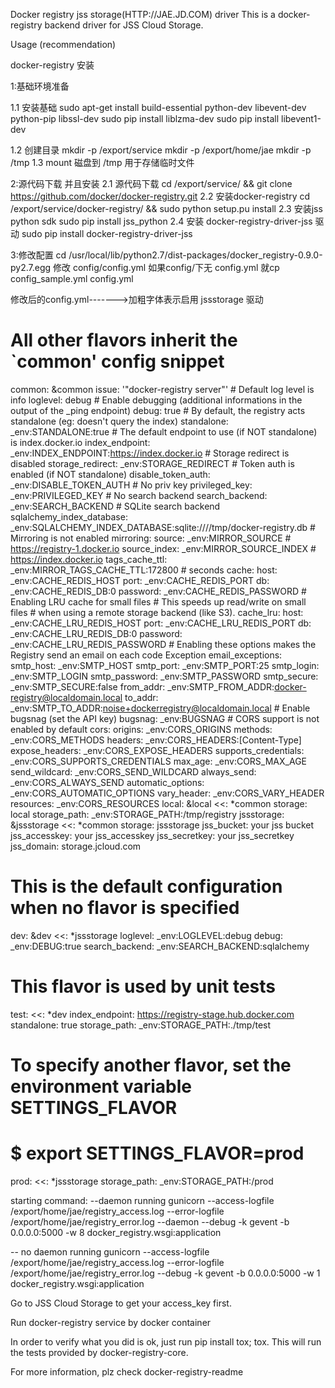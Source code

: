 
Docker registry jss storage(HTTP://JAE.JD.COM) driver
This is a docker-registry backend driver for JSS Cloud Storage.

Usage (recommendation)

docker-registry 安装

1:基础环境准备

 1.1 安装基础
    sudo apt-get install build-essential python-dev libevent-dev python-pip libssl-dev
    sudo pip install liblzma-dev
    sudo pip install libevent1-dev
    
 1.2 创建目录
    mkdir -p /export/service
    mkdir -p /export/home/jae
    mkdir -p /tmp
 1.3 mount 磁盘到 /tmp 用于存储临时文件

2:源代码下载 并且安装
  2.1 源代码下载
        cd /export/service/ && git clone https://github.com/docker/docker-registry.git
  2.2 安装docker-registry
      cd /export/service/docker-registry/  && sudo python setup.pu install
  2.3 安装jss python sdk
     sudo pip install jss_python
  2.4 安装 docker-registry-driver-jss 驱动
     sudo  pip install docker-registry-driver-jss 

3:修改配置
  cd /usr/local/lib/python2.7/dist-packages/docker_registry-0.9.0-py2.7.egg
  修改 config/config.yml  如果config/下无 config.yml 就cp config_sample.yml config.yml

  修改后的config.yml------->加粗字体表示启用 jssstorage 驱动
# All other flavors inherit the `common' config snippet
common: &common
    issue: '"docker-registry server"'
    # Default log level is info
    loglevel: debug
    # Enable debugging (additional informations in the output of the _ping endpoint)
    debug: true
    # By default, the registry acts standalone (eg: doesn't query the index)
    standalone: _env:STANDALONE:true
    # The default endpoint to use (if NOT standalone) is index.docker.io
    index_endpoint: _env:INDEX_ENDPOINT:https://index.docker.io
    # Storage redirect is disabled
    storage_redirect: _env:STORAGE_REDIRECT
    # Token auth is enabled (if NOT standalone)
    disable_token_auth: _env:DISABLE_TOKEN_AUTH
    # No priv key
    privileged_key: _env:PRIVILEGED_KEY
    # No search backend
    search_backend: _env:SEARCH_BACKEND
    # SQLite search backend
    sqlalchemy_index_database: _env:SQLALCHEMY_INDEX_DATABASE:sqlite:////tmp/docker-registry.db
    # Mirroring is not enabled
    mirroring:
        source: _env:MIRROR_SOURCE # https://registry-1.docker.io
        source_index: _env:MIRROR_SOURCE_INDEX # https://index.docker.io
        tags_cache_ttl: _env:MIRROR_TAGS_CACHE_TTL:172800 # seconds
    cache:
        host: _env:CACHE_REDIS_HOST
        port: _env:CACHE_REDIS_PORT
        db: _env:CACHE_REDIS_DB:0
        password: _env:CACHE_REDIS_PASSWORD
    # Enabling LRU cache for small files
    # This speeds up read/write on small files
    # when using a remote storage backend (like S3).
    cache_lru:
        host: _env:CACHE_LRU_REDIS_HOST
        port: _env:CACHE_LRU_REDIS_PORT
        db: _env:CACHE_LRU_REDIS_DB:0
        password: _env:CACHE_LRU_REDIS_PASSWORD
    # Enabling these options makes the Registry send an email on each code Exception
    email_exceptions:
        smtp_host: _env:SMTP_HOST
        smtp_port: _env:SMTP_PORT:25
        smtp_login: _env:SMTP_LOGIN
        smtp_password: _env:SMTP_PASSWORD
        smtp_secure: _env:SMTP_SECURE:false
        from_addr: _env:SMTP_FROM_ADDR:docker-registry@localdomain.local
        to_addr: _env:SMTP_TO_ADDR:noise+dockerregistry@localdomain.local
    # Enable bugsnag (set the API key)
    bugsnag: _env:BUGSNAG
    # CORS support is not enabled by default
    cors:
        origins: _env:CORS_ORIGINS
        methods: _env:CORS_METHODS
        headers: _env:CORS_HEADERS:[Content-Type]
        expose_headers: _env:CORS_EXPOSE_HEADERS
        supports_credentials: _env:CORS_SUPPORTS_CREDENTIALS
        max_age: _env:CORS_MAX_AGE
        send_wildcard: _env:CORS_SEND_WILDCARD
        always_send: _env:CORS_ALWAYS_SEND
        automatic_options: _env:CORS_AUTOMATIC_OPTIONS
        vary_header: _env:CORS_VARY_HEADER
        resources: _env:CORS_RESOURCES
local: &local
    <<: *common
    storage: local
    storage_path: _env:STORAGE_PATH:/tmp/registry
jssstorage: &jssstorage
    <<: *common
    storage: jssstorage
    jss_bucket: your jss bucket
    jss_accesskey: your jss_accesskey
    jss_secretkey: your jss_secretkey
    jss_domain: storage.jcloud.com
# This is the default configuration when no flavor is specified
dev: &dev
    <<: *jssstorage
    loglevel: _env:LOGLEVEL:debug
    debug: _env:DEBUG:true
    search_backend: _env:SEARCH_BACKEND:sqlalchemy
# This flavor is used by unit tests
test:
    <<: *dev
    index_endpoint: https://registry-stage.hub.docker.com
    standalone: true
    storage_path: _env:STORAGE_PATH:./tmp/test
# To specify another flavor, set the environment variable SETTINGS_FLAVOR
# $ export SETTINGS_FLAVOR=prod
prod:
    <<: *jssstorage
    storage_path: _env:STORAGE_PATH:/prod


starting command:
--daemon running
gunicorn  --access-logfile /export/home/jae/registry_access.log --error-logfile /export/home/jae/registry_error.log --daemon --debug -k gevent -b 0.0.0.0:5000 -w 8 docker_registry.wsgi:application

-- no daemon running
gunicorn --access-logfile /export/home/jae/registry_access.log --error-logfile /export/home/jae/registry_error.log --debug -k gevent -b 0.0.0.0:5000 -w 1 docker_registry.wsgi:application

Go to JSS Cloud Storage to get your access_key first.

Run docker-registry service by docker container


In order to verify what you did is ok, just run pip install tox; tox. This will run the tests provided by docker-registry-core.

For more information, plz check docker-registry-readme
